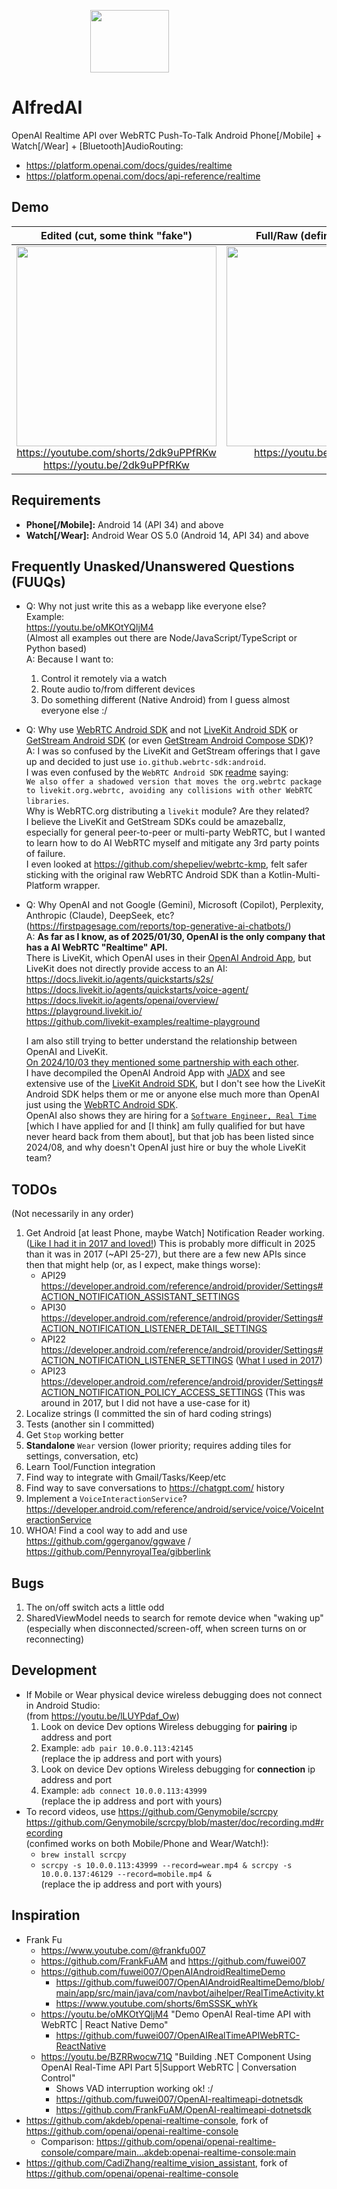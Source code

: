 <img
 style="display: block; margin-left: auto; margin-right: auto; width: 50%;"
 src="./art/AlfredAI.svg" height="100" />

# AlfredAI

OpenAI Realtime API over WebRTC Push-To-Talk Android Phone[/Mobile] + Watch[/Wear] + [Bluetooth]AudioRouting:
* https://platform.openai.com/docs/guides/realtime
* https://platform.openai.com/docs/api-reference/realtime

## Demo

| Edited (cut, some think "fake") | Full/Raw (definitely not fake) |
| :----------------------------: | :-------------: |
| <a href="https://youtu.be/2dk9uPPfRKw"><img src="https://img.youtube.com/vi/2dk9uPPfRKw/0.jpg" width="320" ></a><br>https://youtube.com/shorts/2dk9uPPfRKw<br>https://youtu.be/2dk9uPPfRKw | <a href="https://youtu.be/KTrm58dskTk"><img src="https://img.youtube.com/vi/KTrm58dskTk/0.jpg" width="320" ></a><br>https://youtu.be/KTrm58dskTk<br>&nbsp; |

## Requirements

* **Phone[/Mobile]:** Android 14 (API 34) and above
* **Watch[/Wear]:** Android Wear OS 5.0 (Android 14, API 34) and above

## Frequently Unasked/Unanswered Questions (FUUQs)

* Q: Why not just write this as a webapp like everyone else?  
  Example:  
  https://youtu.be/oMKOtYQljM4  
  (Almost all examples out there are Node/JavaScript/TypeScript or Python based)  
  A: Because I want to:
    1. Control it remotely via a watch
    2. Route audio to/from different devices
    3. Do something different (Native Android) from I guess almost everyone else :/
* Q: Why use [WebRTC Android SDK](https://github.com/webrtc-sdk/android) and not
  [LiveKit Android SDK](https://github.com/livekit/client-sdk-android) or
  [GetStream Android SDK](https://github.com/GetStream/webrtc-android)
  (or even [GetStream Android Compose SDK](https://github.com/GetStream/webrtc-in-jetpack-compose))?  
  A: I was so confused by the LiveKit and GetStream offerings that I gave up and decided to just use `io.github.webrtc-sdk:android`.  
  I was even confused by the `WebRTC Android SDK` [readme](https://github.com/webrtc-sdk/android/blob/main/README.md#how-to-use) saying:  
  `We also offer a shadowed version that moves the org.webrtc package to livekit.org.webrtc, avoiding any collisions with other WebRTC libraries`.  
  Why is WebRTC.org distributing a `livekit` module? Are they related?  
  I believe the LiveKit and GetStream SDKs could be amazeballz, especially for general peer-to-peer or multi-party WebRTC,
  but I wanted to learn how to do AI WebRTC myself and mitigate any 3rd party points of failure.  
  I even looked at https://github.com/shepeliev/webrtc-kmp, felt safer sticking with
  the original raw WebRTC Android SDK than a Kotlin-Multi-Platform wrapper.
* Q: Why OpenAI and not Google (Gemini), Microsoft (Copilot), Perplexity, Anthropic (Claude), DeepSeek, etc?  
  (https://firstpagesage.com/reports/top-generative-ai-chatbots/)  
  A: **As far as I know, as of 2025/01/30, OpenAI is the only company that has a AI WebRTC "Realtime" API.**  
  There is LiveKit, which OpenAI uses in their [OpenAI Android App](https://play.google.com/store/apps/details?id=com.openai.chatgpt), but LiveKit does not directly provide access to an AI:  
  https://docs.livekit.io/agents/quickstarts/s2s/  
  https://docs.livekit.io/agents/quickstarts/voice-agent/  
  https://docs.livekit.io/agents/openai/overview/  
  https://playground.livekit.io/  
  https://github.com/livekit-examples/realtime-playground

  I am also still trying to better understand the relationship between OpenAI and LiveKit.  
  [On 2024/10/03 they mentioned some partnership with each other](https://blog.livekit.io/openai-livekit-partnership-advanced-voice-realtime-api/).  
  I have decompiled the OpenAI Android App with [JADX](https://github.com/skylot/jadx) and see extensive use of the [LiveKit Android SDK](https://github.com/livekit/client-sdk-android),
  but I don't see how the LiveKit Android SDK helps them or me or anyone else much more than OpenAI just using the
  [WebRTC Android SDK](https://github.com/webrtc-sdk/android).  
  OpenAI also shows they are hiring for a [`Software Engineer, Real Time`](https://openai.com/careers/software-engineer-real-time/) [which I have applied for and [I think] am fully qualified for but have never heard back from them about], but that job has been listed since 2024/08, and why doesn't OpenAI just hire or buy the whole LiveKit team?

## TODOs
(Not necessarily in any order)
1. Get Android [at least Phone, maybe Watch] Notification Reader working.  
   ([Like I had it in 2017 and loved!](https://github.com/swooby/alfred.2017/tree/m2/app/src/main/java/com/swooby/alfred/notification/parsers))
   This is probably more difficult in 2025 than it was in 2017 (~API 25-27), but there are a few new APIs since then that might help (or, as I expect, make things worse):
    * API29 https://developer.android.com/reference/android/provider/Settings#ACTION_NOTIFICATION_ASSISTANT_SETTINGS
    * API30 https://developer.android.com/reference/android/provider/Settings#ACTION_NOTIFICATION_LISTENER_DETAIL_SETTINGS
    * API22 https://developer.android.com/reference/android/provider/Settings#ACTION_NOTIFICATION_LISTENER_SETTINGS ([What I used in 2017](https://github.com/SmartFoo/smartfoo/blob/master/android/smartfoo-android-lib-core/src/main/java/com/smartfoo/android/core/notification/FooNotificationListenerManager.java#L96-L119))
    * API23 https://developer.android.com/reference/android/provider/Settings#ACTION_NOTIFICATION_POLICY_ACCESS_SETTINGS (This was around in 2017, but I did not have a use-case for it)
1. Localize strings (I committed the sin of hard coding strings)
1. Tests (another sin I committed)
1. Get `Stop` working better
1. **Standalone** `Wear` version (lower priority; requires adding tiles for settings, conversation, etc)
1. Learn Tool/Function integration
1. Find way to integrate with Gmail/Tasks/Keep/etc
1. Find way to save conversations to https://chatgpt.com/ history
1. Implement a `VoiceInteractionService`? https://developer.android.com/reference/android/service/voice/VoiceInteractionService
1. WHOA! Find a cool way to add and use https://github.com/ggerganov/ggwave / https://github.com/PennyroyalTea/gibberlink

## Bugs
1. The on/off switch acts a little odd
2. SharedViewModel needs to search for remote device when "waking up"  
   (especially when disconnected/screen-off, when screen turns on or reconnecting)

## Development
* If Mobile or Wear physical device wireless debugging does not connect in Android Studio:  
  (from https://youtu.be/lLUYPdaf_Ow)
    1. Look on device Dev options Wireless debugging for **pairing** ip address and port
    2. Example: `adb pair 10.0.0.113:42145`  
       (replace the ip address and port with yours)
    3. Look on device Dev options Wireless debugging for **connection** ip address and port
    4. Example: `adb connect 10.0.0.113:43999`  
       (replace the ip address and port with yours)
* To record videos, use https://github.com/Genymobile/scrcpy  
  https://github.com/Genymobile/scrcpy/blob/master/doc/recording.md#recording  
  (confimed works on both Mobile/Phone and Wear/Watch!):
    * `brew install scrcpy`
    * `scrcpy -s 10.0.0.113:43999 --record=wear.mp4 & scrcpy -s 10.0.0.137:46129 --record=mobile.mp4 &`  
      (replace the ip address and port with yours)

## Inspiration

* Frank Fu
    * https://www.youtube.com/@frankfu007
    * https://github.com/FrankFuAM and https://github.com/fuwei007
    * https://github.com/fuwei007/OpenAIAndroidRealtimeDemo
        * https://github.com/fuwei007/OpenAIAndroidRealtimeDemo/blob/main/app/src/main/java/com/navbot/aihelper/RealTimeActivity.kt
        * https://www.youtube.com/shorts/6mSSSK_whYk
    * https://youtu.be/oMKOtYQljM4 "Demo OpenAI Real-time API with WebRTC | React Native Demo"
        * https://github.com/fuwei007/OpenAIRealTimeAPIWebRTC-ReactNative
    * https://youtu.be/BZRRwocw71Q "Building .NET Component Using OpenAI Real-Time API Part 5|Support WebRTC | Conversation Control"
        * Shows VAD interruption working ok! :/
        * https://github.com/fuwei007/OpenAI-realtimeapi-dotnetsdk
        * https://github.com/FrankFuAM/OpenAI-realtimeapi-dotnetsdk
* https://github.com/akdeb/openai-realtime-console, fork of https://github.com/openai/openai-realtime-console
    * Comparison: https://github.com/openai/openai-realtime-console/compare/main...akdeb:openai-realtime-console:main
* https://github.com/CadiZhang/realtime_vision_assistant, fork of https://github.com/openai/openai-realtime-console
